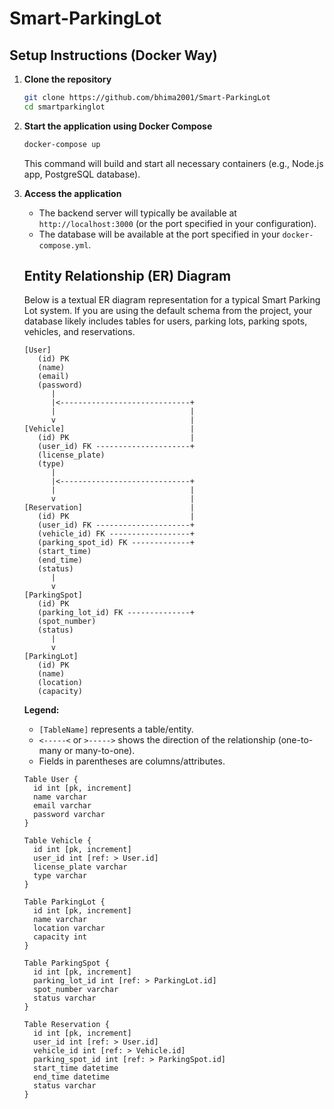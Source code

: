 # Smart-ParkingLot

## Setup Instructions (Docker Way)

1. **Clone the repository**
   ```bash
   git clone https://github.com/bhima2001/Smart-ParkingLot
   cd smartparkinglot
   ```

2. **Start the application using Docker Compose**
   ```bash
   docker-compose up
   ```

   This command will build and start all necessary containers (e.g., Node.js app, PostgreSQL database).

3. **Access the application**
   - The backend server will typically be available at `http://localhost:3000` (or the port specified in your configuration).
   - The database will be available at the port specified in your `docker-compose.yml`.


   ## Entity Relationship (ER) Diagram

   Below is a textual ER diagram representation for a typical Smart Parking Lot system. If you are using the default schema from the project, your database likely includes tables for users, parking lots, parking spots, vehicles, and reservations.

   ```
   [User] 
      (id) PK
      (name)
      (email)
      (password)
         |
         |<-----------------------------+
         |                              |
         v                              |
   [Vehicle]                            |
      (id) PK                           |
      (user_id) FK ---------------------+
      (license_plate)
      (type)
         |
         |<-----------------------------+
         |                              |
         v                              |
   [Reservation]                        |
      (id) PK                           |
      (user_id) FK ---------------------+
      (vehicle_id) FK ------------------+
      (parking_spot_id) FK -------------+
      (start_time)
      (end_time)
      (status)
         |
         v
   [ParkingSpot]
      (id) PK
      (parking_lot_id) FK --------------+
      (spot_number)
      (status)
         |
         v
   [ParkingLot]
      (id) PK
      (name)
      (location)
      (capacity)
   ```

   **Legend:**
   - `[TableName]` represents a table/entity.
   - `<-----<` or `>----->` shows the direction of the relationship (one-to-many or many-to-one).
   - Fields in parentheses are columns/attributes.

   ```
   Table User {
     id int [pk, increment]
     name varchar
     email varchar
     password varchar
   }

   Table Vehicle {
     id int [pk, increment]
     user_id int [ref: > User.id]
     license_plate varchar
     type varchar
   }

   Table ParkingLot {
     id int [pk, increment]
     name varchar
     location varchar
     capacity int
   }

   Table ParkingSpot {
     id int [pk, increment]
     parking_lot_id int [ref: > ParkingLot.id]
     spot_number varchar
     status varchar
   }

   Table Reservation {
     id int [pk, increment]
     user_id int [ref: > User.id]
     vehicle_id int [ref: > Vehicle.id]
     parking_spot_id int [ref: > ParkingSpot.id]
     start_time datetime
     end_time datetime
     status varchar
   }
   ```